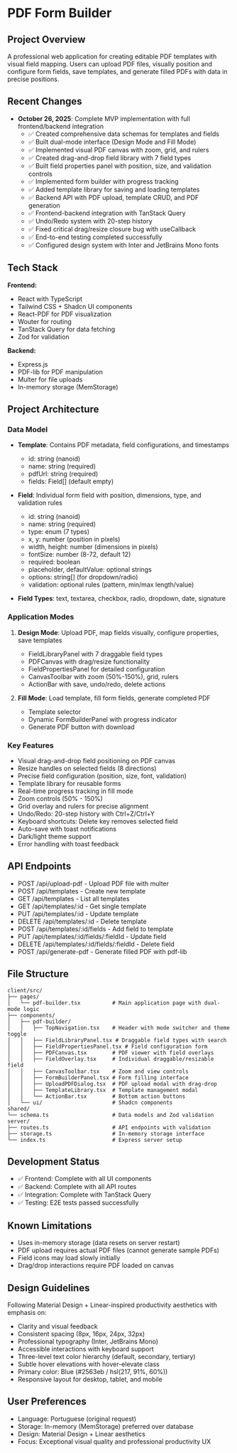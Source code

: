 # PDF Form Builder

## Project Overview
A professional web application for creating editable PDF templates with visual field mapping. Users can upload PDF files, visually position and configure form fields, save templates, and generate filled PDFs with data in precise positions.

## Recent Changes
- **October 26, 2025**: Complete MVP implementation with full frontend/backend integration
  - ✅ Created comprehensive data schemas for templates and fields
  - ✅ Built dual-mode interface (Design Mode and Fill Mode)
  - ✅ Implemented visual PDF canvas with zoom, grid, and rulers
  - ✅ Created drag-and-drop field library with 7 field types
  - ✅ Built field properties panel with position, size, and validation controls
  - ✅ Implemented form builder with progress tracking
  - ✅ Added template library for saving and loading templates
  - ✅ Backend API with PDF upload, template CRUD, and PDF generation
  - ✅ Frontend-backend integration with TanStack Query
  - ✅ Undo/Redo system with 20-step history
  - ✅ Fixed critical drag/resize closure bug with useCallback
  - ✅ End-to-end testing completed successfully
  - ✅ Configured design system with Inter and JetBrains Mono fonts

## Tech Stack
**Frontend:**
- React with TypeScript
- Tailwind CSS + Shadcn UI components
- React-PDF for PDF visualization
- Wouter for routing
- TanStack Query for data fetching
- Zod for validation

**Backend:**
- Express.js
- PDF-lib for PDF manipulation
- Multer for file uploads
- In-memory storage (MemStorage)

## Project Architecture

### Data Model
- **Template**: Contains PDF metadata, field configurations, and timestamps
  - id: string (nanoid)
  - name: string (required)
  - pdfUrl: string (required)
  - fields: Field[] (default empty)

- **Field**: Individual form field with position, dimensions, type, and validation rules
  - id: string (nanoid)
  - name: string (required)
  - type: enum (7 types)
  - x, y: number (position in pixels)
  - width, height: number (dimensions in pixels)
  - fontSize: number (8-72, default 12)
  - required: boolean
  - placeholder, defaultValue: optional strings
  - options: string[] (for dropdown/radio)
  - validation: optional rules (pattern, min/max length/value)

- **Field Types**: text, textarea, checkbox, radio, dropdown, date, signature

### Application Modes
1. **Design Mode**: Upload PDF, map fields visually, configure properties, save templates
   - FieldLibraryPanel with 7 draggable field types
   - PDFCanvas with drag/resize functionality
   - FieldPropertiesPanel for detailed configuration
   - CanvasToolbar with zoom (50%-150%), grid, rulers
   - ActionBar with save, undo/redo, delete actions

2. **Fill Mode**: Load template, fill form fields, generate completed PDF
   - Template selector
   - Dynamic FormBuilderPanel with progress indicator
   - Generate PDF button with download

### Key Features
- Visual drag-and-drop field positioning on PDF canvas
- Resize handles on selected fields (8 directions)
- Precise field configuration (position, size, font, validation)
- Template library for reusable forms
- Real-time progress tracking in fill mode
- Zoom controls (50% - 150%)
- Grid overlay and rulers for precise alignment
- Undo/Redo: 20-step history with Ctrl+Z/Ctrl+Y
- Keyboard shortcuts: Delete key removes selected field
- Auto-save with toast notifications
- Dark/light theme support
- Error handling with toast feedback

## API Endpoints
- POST /api/upload-pdf - Upload PDF file with multer
- POST /api/templates - Create new template
- GET /api/templates - List all templates
- GET /api/templates/:id - Get single template
- PUT /api/templates/:id - Update template
- DELETE /api/templates/:id - Delete template
- POST /api/templates/:id/fields - Add field to template
- PUT /api/templates/:id/fields/:fieldId - Update field
- DELETE /api/templates/:id/fields/:fieldId - Delete field
- POST /api/generate-pdf - Generate filled PDF with pdf-lib

## File Structure
```
client/src/
├── pages/
│   └── pdf-builder.tsx          # Main application page with dual-mode logic
├── components/
│   ├── pdf-builder/
│   │   ├── TopNavigation.tsx    # Header with mode switcher and theme toggle
│   │   ├── FieldLibraryPanel.tsx # Draggable field types with search
│   │   ├── FieldPropertiesPanel.tsx # Field configuration form
│   │   ├── PDFCanvas.tsx        # PDF viewer with field overlays
│   │   ├── FieldOverlay.tsx     # Individual draggable/resizable field
│   │   ├── CanvasToolbar.tsx    # Zoom and view controls
│   │   ├── FormBuilderPanel.tsx # Form filling interface
│   │   ├── UploadPDFDialog.tsx  # PDF upload modal with drag-drop
│   │   ├── TemplateLibrary.tsx  # Template management modal
│   │   └── ActionBar.tsx        # Bottom action buttons
│   └── ui/                      # Shadcn components
shared/
└── schema.ts                    # Data models and Zod validation
server/
├── routes.ts                    # API endpoints with validation
├── storage.ts                   # In-memory storage interface
└── index.ts                     # Express server setup
```

## Development Status
- ✅ Frontend: Complete with all UI components
- ✅ Backend: Complete with all API routes
- ✅ Integration: Complete with TanStack Query
- ✅ Testing: E2E tests passed successfully

## Known Limitations
- Uses in-memory storage (data resets on server restart)
- PDF upload requires actual PDF files (cannot generate sample PDFs)
- Field icons may load slowly initially
- Drag/drop interactions require PDF loaded on canvas

## Design Guidelines
Following Material Design + Linear-inspired productivity aesthetics with emphasis on:
- Clarity and visual feedback
- Consistent spacing (8px, 16px, 24px, 32px)
- Professional typography (Inter, JetBrains Mono)
- Accessible interactions with keyboard support
- Three-level text color hierarchy (default, secondary, tertiary)
- Subtle hover elevations with hover-elevate class
- Primary color: Blue (#2563eb / hsl(217, 91%, 60%))
- Responsive layout for desktop, tablet, and mobile

## User Preferences
- Language: Portuguese (original request)
- Storage: In-memory (MemStorage) preferred over database
- Design: Material Design + Linear aesthetics
- Focus: Exceptional visual quality and professional productivity UX
